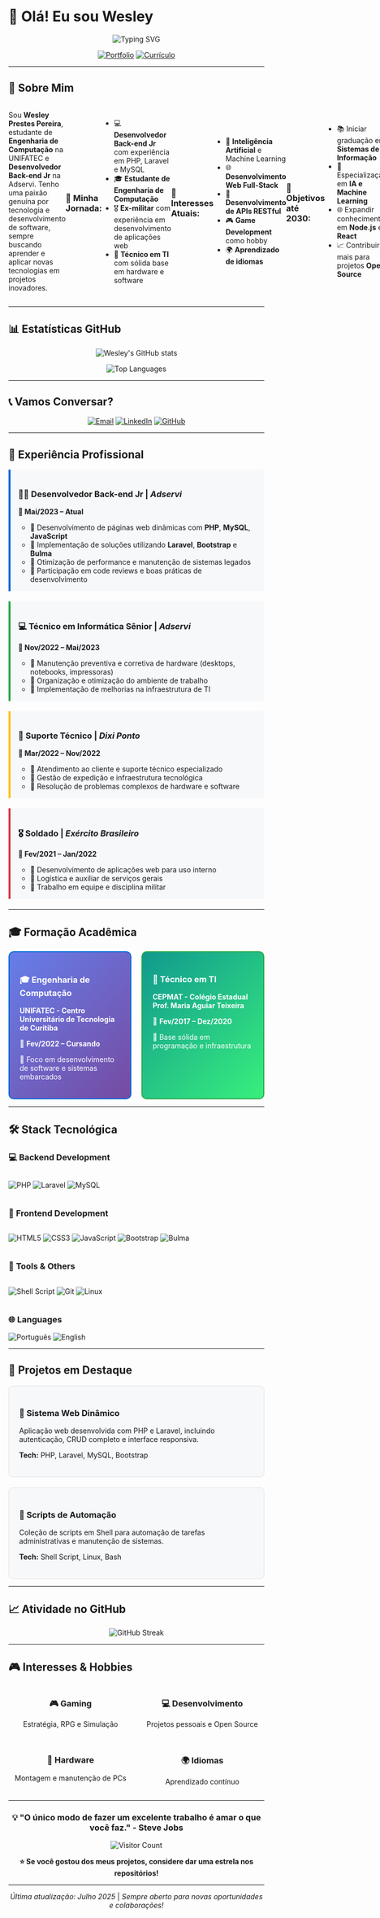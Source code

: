 # 👋 Olá! Eu sou Wesley

<div align="center">
  
![Typing SVG](https://readme-typing-svg.herokuapp.com?font=Fira+Code&weight=500&size=25&pause=1000&color=0366D6&center=true&vCenter=true&width=600&lines=Desenvolvedor+Back-end+Jr;Estudante+de+Engenharia+da+Computação)

[![Portfolio](https://img.shields.io/badge/Portfolio-View%20My%20Work-FF5722?style=for-the-badge&logo=web&logoColor=white)](https://github.com/Wesley-Prestes-Pereira?tab=repositories)
[![Currículo](https://img.shields.io/badge/Currículo-Download%20PDF-2196F3?style=for-the-badge&logo=adobeacrobatreader&logoColor=white)](https://github.com/Wesley-Prestes-Pereira/Wesley-Prestes-Pereira/blob/main/Curriculo%20-%20Wesley%20Prestes.pdf)

</div>

---

## 🚀 Sobre Mim

<div style="display: flex; align-items: center;">

Sou **Wesley Prestes Pereira**, estudante de **Engenharia de Computação** na UNIFATEC e **Desenvolvedor Back-end Jr** na Adservi. Tenho uma paixão genuína por tecnologia e desenvolvimento de software, sempre buscando aprender e aplicar novas tecnologias em projetos inovadores.

### 🎯 **Minha Jornada:**
- 💻 **Desenvolvedor Back-end Jr** com experiência em PHP, Laravel e MySQL
- 🎓 **Estudante de Engenharia de Computação**
- 🎖️ **Ex-militar** com experiência em desenvolvimento de aplicações web
- 🔧 **Técnico em TI** com sólida base em hardware e software

### 🌟 **Interesses Atuais:**
- 🤖 **Inteligência Artificial** e Machine Learning
- 🌐 **Desenvolvimento Web Full-Stack**
- 📱 **Desenvolvimento de APIs RESTful**
- 🎮 **Game Development** como hobby
- 🌍 **Aprendizado de idiomas**

### 🚀 **Objetivos até 2030:**
- 📚 Iniciar graduação em **Sistemas de Informação**
- 🤖 Especialização em **IA e Machine Learning**
- 🌐 Expandir conhecimentos em **Node.js** e **React**
- 📈 Contribuir mais para projetos **Open Source**

</div>

---

## 📊 Estatísticas GitHub

<div align="center">
  
![Wesley's GitHub stats](https://github-readme-stats.vercel.app/api?username=Wesley-Prestes-Pereira&show_icons=true&theme=radical&hide_border=true&bg_color=0D1117&count_private=true&include_all_commits=true)

![Top Languages](https://github-readme-stats.vercel.app/api/top-langs/?username=Wesley-Prestes-Pereira&layout=compact&theme=radical&hide_border=true&bg_color=0D1117&langs_count=8)

</div>

---

## 📞 Vamos Conversar?

<div align="center">

[![Email](https://img.shields.io/badge/Gmail-wesleypp930%40gmail.com-D14836?style=for-the-badge&logo=gmail&logoColor=white)](mailto:wesleypp930@gmail.com)
[![LinkedIn](https://img.shields.io/badge/LinkedIn-Wesley%20Prestes%20Pereira-0077B5?style=for-the-badge&logo=linkedin&logoColor=white)](https://www.linkedin.com/in/wesley-prestes-pereira)
[![GitHub](https://img.shields.io/badge/GitHub-Wesley--Prestes--Pereira-181717?style=for-the-badge&logo=github&logoColor=white)](https://github.com/Wesley-Prestes-Pereira)

</div>

---

## 💼 Experiência Profissional

<ul style="list-style: none; padding: 0;">

<li style="display: flex; margin-bottom: 20px; padding: 15px; border-left: 4px solid #0366d6; background-color: #f6f8fa;">
  <div>
    <h3>👨‍💻 Desenvolvedor Back-end Jr | <em>Adservi</em></h3>
    <p><strong>📅 Mai/2023 – Atual</strong></p>
    <ul>
      <li>🔹 Desenvolvimento de páginas web dinâmicas com <strong>PHP</strong>, <strong>MySQL</strong>, <strong>JavaScript</strong></li>
      <li>🔹 Implementação de soluções utilizando <strong>Laravel</strong>, <strong>Bootstrap</strong> e <strong>Bulma</strong></li>
      <li>🔹 Otimização de performance e manutenção de sistemas legados</li>
      <li>🔹 Participação em code reviews e boas práticas de desenvolvimento</li>
    </ul>
  </div>
</li>

<li style="display: flex; margin-bottom: 20px; padding: 15px; border-left: 4px solid #28a745; background-color: #f6f8fa;">
  <div>
    <h3>💻 Técnico em Informática Sênior | <em>Adservi</em></h3>
    <p><strong>📅 Nov/2022 – Mai/2023</strong></p>
    <ul>
      <li>🔹 Manutenção preventiva e corretiva de hardware (desktops, notebooks, impressoras)</li>
      <li>🔹 Organização e otimização do ambiente de trabalho</li>
      <li>🔹 Implementação de melhorias na infraestrutura de TI</li>
    </ul>
  </div>
</li>

<li style="display: flex; margin-bottom: 20px; padding: 15px; border-left: 4px solid #ffc107; background-color: #f6f8fa;">
  <div>
    <h3>🔧 Suporte Técnico | <em>Dixi Ponto</em></h3>
    <p><strong>📅 Mar/2022 – Nov/2022</strong></p>
    <ul>
      <li>🔹 Atendimento ao cliente e suporte técnico especializado</li>
      <li>🔹 Gestão de expedição e infraestrutura tecnológica</li>
      <li>🔹 Resolução de problemas complexos de hardware e software</li>
    </ul>
  </div>
</li>

<li style="display: flex; margin-bottom: 20px; padding: 15px; border-left: 4px solid #dc3545; background-color: #f6f8fa;">
  <div>
    <h3>🎖️ Soldado | <em>Exército Brasileiro</em></h3>
    <p><strong>📅 Fev/2021 – Jan/2022</strong></p>
    <ul>
      <li>🔹 Desenvolvimento de aplicações web para uso interno</li>
      <li>🔹 Logística e auxiliar de serviços gerais</li>
      <li>🔹 Trabalho em equipe e disciplina militar</li>
    </ul>
  </div>
</li>

</ul>

---

## 🎓 Formação Acadêmica

<div style="display: grid; grid-template-columns: 1fr 1fr; gap: 20px;">

<div style="border: 2px solid #0366d6; border-radius: 10px; padding: 20px; background: linear-gradient(135deg, #667eea 0%, #764ba2 100%); color: white;">
  <h3>🎓 Engenharia de Computação</h3>
  <p><strong>UNIFATEC - Centro Universitário de Tecnologia de Curitiba</strong></p>
  <p>📅 <strong>Fev/2022 – Cursando</strong></p>
  <p>🎯 Foco em desenvolvimento de software e sistemas embarcados</p>
</div>

<div style="border: 2px solid #28a745; border-radius: 10px; padding: 20px; background: linear-gradient(135deg, #11998e 0%, #38ef7d 100%); color: white;">
  <h3>🏫 Técnico em TI</h3>
  <p><strong>CEPMAT - Colégio Estadual Prof. Maria Aguiar Teixeira</strong></p>
  <p>📅 <strong>Fev/2017 – Dez/2020</strong></p>
  <p>🎯 Base sólida em programação e infraestrutura</p>
</div>

</div>

---

## 🛠️ Stack Tecnológica

### 💻 **Backend Development**
<div style="display: flex; flex-wrap: wrap; gap: 10px;">

![PHP](https://img.shields.io/badge/PHP-777BB4?style=for-the-badge&logo=php&logoColor=white)
![Laravel](https://img.shields.io/badge/Laravel-FF2D20?style=for-the-badge&logo=laravel&logoColor=white)
![MySQL](https://img.shields.io/badge/MySQL-4479A1?style=for-the-badge&logo=mysql&logoColor=white)

</div>

### 🎨 **Frontend Development**
<div style="display: flex; flex-wrap: wrap; gap: 10px;">

![HTML5](https://img.shields.io/badge/HTML5-E34F26?style=for-the-badge&logo=html5&logoColor=white)
![CSS3](https://img.shields.io/badge/CSS3-1572B6?style=for-the-badge&logo=css3&logoColor=white)
![JavaScript](https://img.shields.io/badge/JavaScript-F7DF1E?style=for-the-badge&logo=javascript&logoColor=black)
![Bootstrap](https://img.shields.io/badge/Bootstrap-563D7C?style=for-the-badge&logo=bootstrap&logoColor=white)
![Bulma](https://img.shields.io/badge/Bulma-00D1B2?style=for-the-badge&logo=bulma&logoColor=white)

</div>

### 🔧 **Tools & Others**
<div style="display: flex; flex-wrap: wrap; gap: 10px;">

![Shell Script](https://img.shields.io/badge/Shell_Script-121011?style=for-the-badge&logo=gnu-bash&logoColor=white)
![Git](https://img.shields.io/badge/Git-F05032?style=for-the-badge&logo=git&logoColor=white)
![Linux](https://img.shields.io/badge/Linux-FCC624?style=for-the-badge&logo=linux&logoColor=black)

</div>

### 🌐 **Languages**
![Português](https://img.shields.io/badge/Português-Nativo-green?style=for-the-badge)
![English](https://img.shields.io/badge/English-Avancado-red?style=for-the-badge)

---

## 🎯 Projetos em Destaque

<div style="display: grid; grid-template-columns: repeat(auto-fit, minmax(300px, 1fr)); gap: 20px;">

<div style="border: 1px solid #e1e4e8; border-radius: 8px; padding: 20px; background-color: #f6f8fa;">
  <h3>🚀 Sistema Web Dinâmico</h3>
  <p>Aplicação web desenvolvida com PHP e Laravel, incluindo autenticação, CRUD completo e interface responsiva.</p>
  <p><strong>Tech:</strong> PHP, Laravel, MySQL, Bootstrap</p>
</div>

<div style="border: 1px solid #e1e4e8; border-radius: 8px; padding: 20px; background-color: #f6f8fa;">
  <h3>🔧 Scripts de Automação</h3>
  <p>Coleção de scripts em Shell para automação de tarefas administrativas e manutenção de sistemas.</p>
  <p><strong>Tech:</strong> Shell Script, Linux, Bash</p>
</div>

</div>

---

## 📈 Atividade no GitHub

<div align="center">

![GitHub Streak](https://github-readme-streak-stats.herokuapp.com/?user=Wesley-Prestes-Pereira&theme=radical&hide_border=true&background=0D1117)

</div>

---

## 🎮 Interesses & Hobbies

<div style="display: grid; grid-template-columns: repeat(auto-fit, minmax(200px, 1fr)); gap: 15px;">

<div align="center">
  <h3>🎮 Gaming</h3>
  <p>Estratégia, RPG e Simulação</p>
</div>

<div align="center">
  <h3>💻 Desenvolvimento</h3>
  <p>Projetos pessoais e Open Source</p>
</div>

<div align="center">
  <h3>🔧 Hardware</h3>
  <p>Montagem e manutenção de PCs</p>
</div>

<div align="center">
  <h3>🌍 Idiomas</h3>
  <p>Aprendizado contínuo</p>
</div>

</div>

---

<div align="center">

### 💡 "O único modo de fazer um excelente trabalho é amar o que você faz." - Steve Jobs

![Visitor Count](https://profile-counter.glitch.me/Wesley-Prestes-Pereira/count.svg)

**⭐ Se você gostou dos meus projetos, considere dar uma estrela nos repositórios!**

---

*Última atualização: Julho 2025* | *Sempre aberto para novas oportunidades e colaborações!*

</div>
